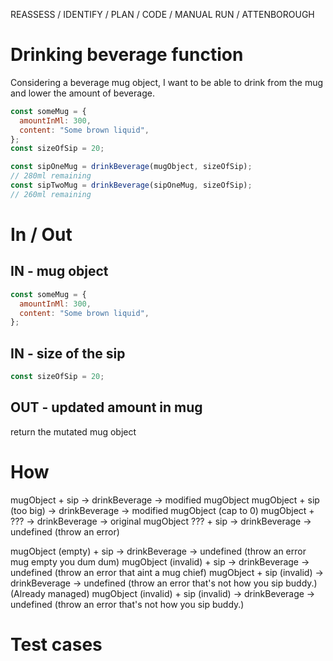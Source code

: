 REASSESS / IDENTIFY / PLAN / CODE / MANUAL RUN / ATTENBOROUGH

# Drinking beverage function

Considering a beverage mug object, I want to be able to drink from the mug and lower the amount of beverage.

```jsx
const someMug = {
  amountInMl: 300,
  content: "Some brown liquid",
};
const sizeOfSip = 20;

const sipOneMug = drinkBeverage(mugObject, sizeOfSip);
// 280ml remaining
const sipTwoMug = drinkBeverage(sipOneMug, sizeOfSip);
// 260ml remaining
```

# In / Out

## IN - mug object

```jsx
const someMug = {
  amountInMl: 300,
  content: "Some brown liquid",
};
```

## IN - size of the sip

```jsx
const sizeOfSip = 20;
```

## OUT - updated amount in mug

return the mutated mug object

# How

mugObject + sip -> drinkBeverage -> modified mugObject
mugObject + sip (too big) -> drinkBeverage -> modified mugObject (cap to 0)
mugObject + ??? -> drinkBeverage -> original mugObject
??? + sip -> drinkBeverage -> undefined (throw an error)

mugObject (empty) + sip -> drinkBeverage -> undefined (throw an error mug empty you dum dum)
mugObject (invalid) + sip -> drinkBeverage -> undefined (throw an error that aint a mug chief)
mugObject + sip (invalid) -> drinkBeverage -> undefined (throw an error that's not how you sip buddy.)
(Already managed) mugObject (invalid) + sip (invalid) -> drinkBeverage -> undefined (throw an error that's not how you sip buddy.)

# Test cases
